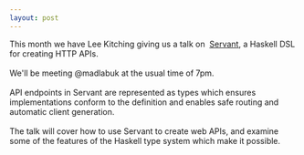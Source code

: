 ```yaml
---
layout: post
---
```

<div>This month we have Lee Kitching giving us a talk
on&nbsp; <a href="https://haskell-servant.github.io/"
target="_self">Servant</a>, a Haskell DSL for creating
HTTP APIs.<br>
<br>
We'll be meeting @madlabuk at the usual time of 7pm.<br>
<br>
API endpoints in Servant are represented as types which
ensures implementations conform to the definition and
enables safe routing and automatic client generation.<br>
<br>
The talk will cover how to use Servant to create web
APIs, and examine some of the features of the Haskell
type system which make it possible.<br>
</div>

